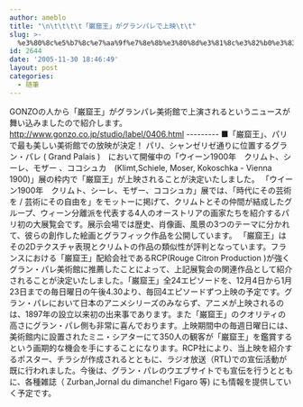 ```yaml
---
author: ameblo
title: "\n\t\t\t\t「巌窟王」がグランパレで上映\t\t"
slug: >-
  %e3%80%8c%e5%b7%8c%e7%aa%9f%e7%8e%8b%e3%80%8d%e3%81%8c%e3%82%b0%e3%83%a9%e3%83%b3%e3%83%91%e3%83%ac%e3%81%a7%e4%b8%8a%e6%98%a0
id: 2644
date: '2005-11-30 18:46:49'
layout: post
categories:
  - 随筆
---
```


GONZOの人から「巌窟王」がグランパレ美術館で上演されるというニュースが舞い込みましたので紹介します。 http://www.gonzo.co.jp/studio/label/0406.html --------- ■「巌窟王」、パリで最も美しい美術館での放映が決定！ パリ、シャンゼリゼ通りに位置するグラン・パレ ( Grand Palais )　において開催中の「ウイーン1900年　クリムト、シーレ、モザー 、ココシュカ　(Klimt,Schiele, Moser, Kokoschka - Vienna 1900)」展の枠内で「巌窟王」が上映されることが決定いたしました。 「ウイーン1900年　クリムト、シーレ、モザー、ココシュカ」展では、「時代にその芸術を / 芸術にその自由を」をモットーに掲げて、クリムトとその仲間が結成したグ ループ、ウィーン分離派を代表する4人のオーストリアの画家たちを紹介するパリ初の大展覧会です。展示会場では歴史、肖像画、風景の3つのテーマに分かれて、彼らの創作した絵画とグラフィック作品を公開しています。 「巌窟王」はその2Dテクスチャ表現とクリムトの作品の類似性が評判となっています。フランスにおける「巌窟王」配給会社であるRCP(Rouge Citron Production )が強くグラン・パレ美術館に推薦したことによって、上記展覧会の関連作品として紹介されることが決定いたしました。「巌窟王」全24エピソードを、12月4日から1月23日までの毎日曜日の午後4.30より、毎回4エピソードずつ上映の予定です。グラン・パレにおいて日本のアニメシリーズのみならず、アニメが上映されるのは、1897年の設立以来初の出来事であります。また「巌窟王」のクオリティの高さにグラン・パレ側も非常に喜んでおります。上映期間中の毎週日曜日には、美術館内に設置されたミニ・シアターにて350人の観客が「巌窟王」を鑑賞するという画期的な機会を手にすることになります。RCP社により、当上映を紹介するポスター、チラシが作成されるとともに、ラジオ放送（RTL)での宣伝活動が既に行われました。今後は、グラン・パレのウエブサイトでも宣伝を行うとともに、各種雑誌（ Zurban,Jornal du dimanche! Figaro 等) にも情報を提供していく予定です。